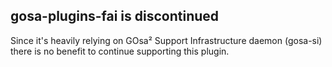 ## gosa-plugins-fai is discontinued

Since it's heavily relying on GOsa² Support Infrastructure daemon (gosa-si)
there is no benefit to continue supporting this plugin.
